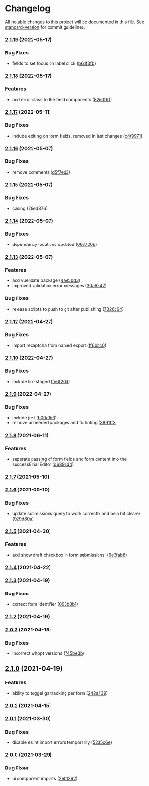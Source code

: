 # Changelog

All notable changes to this project will be documented in this file. See [standard-version](https://github.com/conventional-changelog/standard-version) for commit guidelines.

### [2.1.19](https://github.com/whpptjs/form-builder/compare/v2.1.18...v2.1.19) (2022-05-17)


### Bug Fixes

* fields to set focus on label click ([b6df3fb](https://github.com/whpptjs/form-builder/commit/b6df3fb6642c70845406446d370e46e1b66f70be))

### [2.1.18](https://github.com/whpptjs/form-builder/compare/v2.1.17...v2.1.18) (2022-05-17)


### Features

* add error class to the field components ([82e0f61](https://github.com/whpptjs/form-builder/commit/82e0f614add74117b0d6518ec61b869a60270a83))

### [2.1.17](https://github.com/whpptjs/form-builder/compare/v2.1.16...v2.1.17) (2022-05-11)


### Bug Fixes

* include editing on form fields, removed in last changes ([c4f9971](https://github.com/whpptjs/form-builder/commit/c4f997182d19b1f4f50c3bb2f936eaeaefff6205))

### [2.1.16](https://github.com/whpptjs/form-builder/compare/v2.1.15...v2.1.16) (2022-05-07)


### Bug Fixes

* remove comments ([d5f7ed3](https://github.com/whpptjs/form-builder/commit/d5f7ed351c1ac5e11e0f60a5d42b65ce08797fac))

### [2.1.15](https://github.com/whpptjs/form-builder/compare/v2.1.14...v2.1.15) (2022-05-07)


### Bug Fixes

* casing ([79ed876](https://github.com/whpptjs/form-builder/commit/79ed876d56dbb337ee60cb84faced00131a5519c))

### [2.1.14](https://github.com/whpptjs/form-builder/compare/v2.1.13...v2.1.14) (2022-05-07)


### Bug Fixes

* dependency locations updated ([096720b](https://github.com/whpptjs/form-builder/commit/096720ba02feb67e9e2c11dee4133257cb44cca2))

### [2.1.13](https://github.com/whpptjs/form-builder/compare/v2.1.12...v2.1.13) (2022-05-07)


### Features

* add vuelidate package ([4a95bd3](https://github.com/whpptjs/form-builder/commit/4a95bd361b3a7a2c9e2f4d996a0092c2dcda4834))
* improved validation error messages ([30a6342](https://github.com/whpptjs/form-builder/commit/30a6342d1ec46006ff912fc14243a1f6693818a5))


### Bug Fixes

* release scripts to push to git after publishing ([7326c64](https://github.com/whpptjs/form-builder/commit/7326c64b28a6e7fa7a9aa12cfa5751e7123997e6))

### [2.1.12](https://github.com/whpptjs/form-builder/compare/v2.1.11...v2.1.12) (2022-04-27)


### Bug Fixes

* import recaptcha from named export ([ff6bbc0](https://github.com/whpptjs/form-builder/commit/ff6bbc02b24e6e5c3395efdeb26b7d3bc06c0e69))

### [2.1.10](https://github.com/whpptjs/form-builder/compare/v2.1.9...v2.1.10) (2022-04-27)


### Bug Fixes

* include lint-staged ([fe6f20d](https://github.com/whpptjs/form-builder/commit/fe6f20dca51bbca84cffb4c4aa419fee7e2c741b))

### [2.1.9](https://github.com/whpptjs/form-builder/compare/v2.1.8...v2.1.9) (2022-04-27)


### Bug Fixes

* include jest ([b00c1b3](https://github.com/whpptjs/form-builder/commit/b00c1b3bc2fc1fafcfd72afcb91812c6f353f468))
* remove unneeded packages and fix linting ([3891ff3](https://github.com/whpptjs/form-builder/commit/3891ff31c1af0ec98680249f458a5122e2810cd7))

### [2.1.8](https://github.com/whpptjs/form-builder/compare/v2.1.7...v2.1.8) (2021-06-11)


### Features

* seperate passing of form fields and form content into the successEmailEditor ([d689ad4](https://github.com/whpptjs/form-builder/commit/d689ad42983b722f689fee33d1668f28ea269721))

### [2.1.7](https://github.com/whpptjs/form-builder/compare/v2.1.6...v2.1.7) (2021-05-10)

### [2.1.6](https://github.com/whpptjs/form-builder/compare/v2.1.5...v2.1.6) (2021-05-10)


### Bug Fixes

* update submissions query to work correctly and be a bit clearer ([929d80a](https://github.com/whpptjs/form-builder/commit/929d80ab98f7b7f14ad3bb173be3a05e7075ed74))

### [2.1.5](https://github.com/whpptjs/form-builder/compare/v2.1.4...v2.1.5) (2021-04-30)


### Features

* add show draft checkbox in form submissions' ([6e3fab8](https://github.com/whpptjs/form-builder/commit/6e3fab89da23c6a4f4232d77717d89cddad78ce5))

### [2.1.4](https://github.com/whpptjs/form-builder/compare/v2.1.3...v2.1.4) (2021-04-22)

### [2.1.3](https://github.com/whpptjs/form-builder/compare/v2.1.2...v2.1.3) (2021-04-19)


### Bug Fixes

* correct form identifier ([093b8b1](https://github.com/whpptjs/form-builder/commit/093b8b12c64667a23d05aae08d4647770c17ffa4))

### [2.1.2](https://github.com/whpptjs/form-builder/compare/v2.1.1...v2.1.2) (2021-04-19)

### [2.0.3](https://github.com/whpptjs/form-builder/compare/v2.1.0...v2.0.3) (2021-04-19)


### Bug Fixes

* incorrect whppt versions ([745be3b](https://github.com/whpptjs/form-builder/commit/745be3b0c99fa91b90436b52e6423859b0b4ad60))

## [2.1.0](https://github.com/whpptjs/form-builder/compare/v2.0.2...v2.1.0) (2021-04-19)


### Features

* ability to toggel ga tracking per form ([242a439](https://github.com/whpptjs/form-builder/commit/242a439fd4ec9e670253b39d273ff1986bfc9c79))

### [2.0.2](https://github.com/whpptjs/form-builder/compare/v2.0.1...v2.0.2) (2021-04-15)

### [2.0.1](https://github.com/whpptjs/form-builder/compare/v2.0.0...v2.0.1) (2021-03-30)


### Bug Fixes

* disable eslint import errors temporarily ([5235c6e](https://github.com/whpptjs/form-builder/commit/5235c6e6da5726047e6d8bb6291e228b11755045))

### [2.0.0](https://github.com/whpptjs/form-builder/compare/v1.1.1...v2.0.0) (2021-03-29)

### Bug Fixes

- ui component imports ([2eb1292](https://github.com/whpptjs/form-builder/commit/2eb12925ecfaf1b25dc0c565452ca96eb212cae9))
